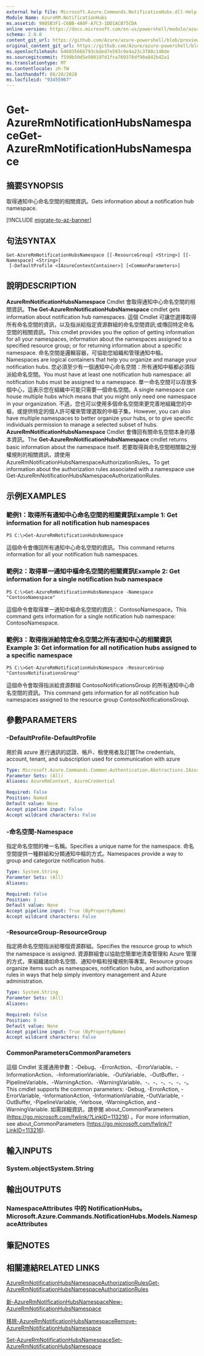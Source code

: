 ```yaml
---
external help file: Microsoft.Azure.Commands.NotificationHubs.dll-Help.xml
Module Name: AzureRM.NotificationHubs
ms.assetid: 9805B3F1-C6BB-4A0F-A7C3-1DD1ACB75CDA
online version: https://docs.microsoft.com/en-us/powershell/module/azurerm.notificationhubs/get-azurermnotificationhubsnamespace
schema: 2.0.0
content_git_url: https://github.com/Azure/azure-powershell/blob/preview/src/ResourceManager/NotificationHubs/Commands.NotificationHubs/help/Get-AzureRmNotificationHubsNamespace.md
original_content_git_url: https://github.com/Azure/azure-powershell/blob/preview/src/ResourceManager/NotificationHubs/Commands.NotificationHubs/help/Get-AzureRmNotificationHubsNamespace.md
ms.openlocfilehash: b4603566b793cbded7e593c9e4a23c3788c140de
ms.sourcegitcommit: f599b50d5e980197d1fca769378df90a842b42a1
ms.translationtype: MT
ms.contentlocale: zh-TW
ms.lasthandoff: 08/20/2020
ms.locfileid: "93455967"
---
```

# <span data-ttu-id="f3ff8-101">Get-AzureRmNotificationHubsNamespace</span><span class="sxs-lookup"><span data-stu-id="f3ff8-101">Get-AzureRmNotificationHubsNamespace</span></span>

## <span data-ttu-id="f3ff8-102">摘要</span><span class="sxs-lookup"><span data-stu-id="f3ff8-102">SYNOPSIS</span></span>
<span data-ttu-id="f3ff8-103">取得通知中心命名空間的相關資訊。</span><span class="sxs-lookup"><span data-stu-id="f3ff8-103">Gets information about a notification hub namespace.</span></span>

[!INCLUDE [migrate-to-az-banner](../../includes/migrate-to-az-banner.md)]

## <span data-ttu-id="f3ff8-104">句法</span><span class="sxs-lookup"><span data-stu-id="f3ff8-104">SYNTAX</span></span>

```
Get-AzureRmNotificationHubsNamespace [[-ResourceGroup] <String>] [[-Namespace] <String>]
 [-DefaultProfile <IAzureContextContainer>] [<CommonParameters>]
```

## <span data-ttu-id="f3ff8-105">說明</span><span class="sxs-lookup"><span data-stu-id="f3ff8-105">DESCRIPTION</span></span>
<span data-ttu-id="f3ff8-106">**AzureRmNotificationHubsNamespace** Cmdlet 會取得通知中心命名空間的相關資訊。</span><span class="sxs-lookup"><span data-stu-id="f3ff8-106">**The Get-AzureRmNotificationHubsNamespace** cmdlet gets information about notification hub namespaces.</span></span>
<span data-ttu-id="f3ff8-107">這個 Cmdlet 可讓您選擇取得所有命名空間的資訊，以及指派給指定資源群組的命名空間資訊;或傳回特定命名空間的相關資訊。</span><span class="sxs-lookup"><span data-stu-id="f3ff8-107">This cmdlet provides you the option of getting information for all your namespaces, information about the namespaces assigned to a specified resource group; or for returning information about a specific namespace.</span></span>
<span data-ttu-id="f3ff8-108">命名空間是邏輯容器，可協助您組織和管理通知中樞。</span><span class="sxs-lookup"><span data-stu-id="f3ff8-108">Namespaces are logical containers that help you organize and manage your notification hubs.</span></span>
<span data-ttu-id="f3ff8-109">您必須至少有一個通知中心命名空間：所有通知中樞都必須指派給命名空間。</span><span class="sxs-lookup"><span data-stu-id="f3ff8-109">You must have at least one notification hub namespace: all notification hubs must be assigned to a namespace.</span></span>
<span data-ttu-id="f3ff8-110">單一命名空間可以存放多個中心，這表示您在組織中可能只需要一個命名空間。</span><span class="sxs-lookup"><span data-stu-id="f3ff8-110">A single namespace can house multiple hubs which means that you might only need one namespace in your organization.</span></span>
<span data-ttu-id="f3ff8-111">不過，您也可以使用多個命名空間來更完善地組織您的中樞，或提供特定的個人許可權來管理選取的中樞子集。</span><span class="sxs-lookup"><span data-stu-id="f3ff8-111">However, you can also have multiple namespaces to better organize your hubs, or to give specific individuals permission to manage a selected subset of hubs.</span></span>
<span data-ttu-id="f3ff8-112">**AzureRmNotificationHubsNamespace** Cmdlet 會傳回有關命名空間本身的基本資訊。</span><span class="sxs-lookup"><span data-stu-id="f3ff8-112">The **Get-AzureRmNotificationHubsNamespace** cmdlet returns basic information about the namespace itself.</span></span>
<span data-ttu-id="f3ff8-113">若要取得與命名空間相關聯之授權規則的相關資訊，請使用 AzureRmNotificationHubsNamespaceAuthorizationRules。</span><span class="sxs-lookup"><span data-stu-id="f3ff8-113">To get information about the authorization rules associated with a namespace use Get-AzureRmNotificationHubsNamespaceAuthorizationRules.</span></span>

## <span data-ttu-id="f3ff8-114">示例</span><span class="sxs-lookup"><span data-stu-id="f3ff8-114">EXAMPLES</span></span>

### <span data-ttu-id="f3ff8-115">範例1：取得所有通知中心命名空間的相關資訊</span><span class="sxs-lookup"><span data-stu-id="f3ff8-115">Example 1: Get information for all notification hub namespaces</span></span>
```
PS C:\>Get-AzureRmNotificationHubsNamespace
```

<span data-ttu-id="f3ff8-116">這個命令會傳回所有通知中心命名空間的資訊。</span><span class="sxs-lookup"><span data-stu-id="f3ff8-116">This command returns information for all your notification hub namespaces.</span></span>

### <span data-ttu-id="f3ff8-117">範例2：取得單一通知中樞命名空間的相關資訊</span><span class="sxs-lookup"><span data-stu-id="f3ff8-117">Example 2: Get information for a single notification hub namespace</span></span>
```
PS C:\>Get-AzureRmNotificationHubsNamespace -Namespace "ContosoNamespace"
```

<span data-ttu-id="f3ff8-118">這個命令會取得單一通知中樞命名空間的資訊： ContosoNamespace。</span><span class="sxs-lookup"><span data-stu-id="f3ff8-118">This command gets information for a single notification hub namespace: ContosoNamespace.</span></span>

### <span data-ttu-id="f3ff8-119">範例3：取得指派給特定命名空間之所有通知中心的相關資訊</span><span class="sxs-lookup"><span data-stu-id="f3ff8-119">Example 3: Get information for all notification hubs assigned to a specific namespace</span></span>
```
PS C:\>Get-AzureRmNotificationHubsNamespace -ResourceGroup "ContosoNotificationsGroup"
```

<span data-ttu-id="f3ff8-120">這個命令會取得指派給資源群組 ContosoNotificationsGroup 的所有通知中心命名空間的資訊。</span><span class="sxs-lookup"><span data-stu-id="f3ff8-120">This command gets information for all notification hub namespaces assigned to the resource group ContosoNotificationsGroup.</span></span>

## <span data-ttu-id="f3ff8-121">參數</span><span class="sxs-lookup"><span data-stu-id="f3ff8-121">PARAMETERS</span></span>

### <span data-ttu-id="f3ff8-122">-DefaultProfile</span><span class="sxs-lookup"><span data-stu-id="f3ff8-122">-DefaultProfile</span></span>
<span data-ttu-id="f3ff8-123">用於與 azure 進行通訊的認證、帳戶、租使用者及訂閱</span><span class="sxs-lookup"><span data-stu-id="f3ff8-123">The credentials, account, tenant, and subscription used for communication with azure</span></span>

```yaml
Type: Microsoft.Azure.Commands.Common.Authentication.Abstractions.IAzureContextContainer
Parameter Sets: (All)
Aliases: AzureRmContext, AzureCredential

Required: False
Position: Named
Default value: None
Accept pipeline input: False
Accept wildcard characters: False
```

### <span data-ttu-id="f3ff8-124">-命名空間</span><span class="sxs-lookup"><span data-stu-id="f3ff8-124">-Namespace</span></span>
<span data-ttu-id="f3ff8-125">指定命名空間的唯一名稱。</span><span class="sxs-lookup"><span data-stu-id="f3ff8-125">Specifies a unique name for the namespace.</span></span>
<span data-ttu-id="f3ff8-126">命名空間提供一種群組和分類通知中樞的方式。</span><span class="sxs-lookup"><span data-stu-id="f3ff8-126">Namespaces provide a way to group and categorize notification hubs.</span></span>

```yaml
Type: System.String
Parameter Sets: (All)
Aliases:

Required: False
Position: 1
Default value: None
Accept pipeline input: True (ByPropertyName)
Accept wildcard characters: False
```

### <span data-ttu-id="f3ff8-127">-ResourceGroup</span><span class="sxs-lookup"><span data-stu-id="f3ff8-127">-ResourceGroup</span></span>
<span data-ttu-id="f3ff8-128">指定將命名空間指派給哪個資源群組。</span><span class="sxs-lookup"><span data-stu-id="f3ff8-128">Specifies the resource group to which the namespace is assigned.</span></span>
<span data-ttu-id="f3ff8-129">資源群組會以協助您簡單地清查管理和 Azure 管理的方式，來組織諸如命名空間、通知中樞和授權規則等專案。</span><span class="sxs-lookup"><span data-stu-id="f3ff8-129">Resource groups organize items such as namespaces, notification hubs, and authorization rules in ways that help simply inventory management and Azure administration.</span></span>

```yaml
Type: System.String
Parameter Sets: (All)
Aliases:

Required: False
Position: 0
Default value: None
Accept pipeline input: True (ByPropertyName)
Accept wildcard characters: False
```

### <span data-ttu-id="f3ff8-130">CommonParameters</span><span class="sxs-lookup"><span data-stu-id="f3ff8-130">CommonParameters</span></span>
<span data-ttu-id="f3ff8-131">這個 Cmdlet 支援通用參數：-Debug、-ErrorAction、-ErrorVariable、-InformationAction、-InformationVariable、-OutVariable、-OutBuffer、-PipelineVariable、-WarningAction、-WarningVariable、-、-、-、-、-、-。</span><span class="sxs-lookup"><span data-stu-id="f3ff8-131">This cmdlet supports the common parameters: -Debug, -ErrorAction, -ErrorVariable, -InformationAction, -InformationVariable, -OutVariable, -OutBuffer, -PipelineVariable, -Verbose, -WarningAction, and -WarningVariable.</span></span> <span data-ttu-id="f3ff8-132">如需詳細資訊，請參閱 about_CommonParameters (https://go.microsoft.com/fwlink/?LinkID=113216) 。</span><span class="sxs-lookup"><span data-stu-id="f3ff8-132">For more information, see about_CommonParameters (https://go.microsoft.com/fwlink/?LinkID=113216).</span></span>

## <span data-ttu-id="f3ff8-133">輸入</span><span class="sxs-lookup"><span data-stu-id="f3ff8-133">INPUTS</span></span>

### <span data-ttu-id="f3ff8-134">System.object</span><span class="sxs-lookup"><span data-stu-id="f3ff8-134">System.String</span></span>

## <span data-ttu-id="f3ff8-135">輸出</span><span class="sxs-lookup"><span data-stu-id="f3ff8-135">OUTPUTS</span></span>

### <span data-ttu-id="f3ff8-136">NamespaceAttributes 中的 NotificationHubs。</span><span class="sxs-lookup"><span data-stu-id="f3ff8-136">Microsoft.Azure.Commands.NotificationHubs.Models.NamespaceAttributes</span></span>

## <span data-ttu-id="f3ff8-137">筆記</span><span class="sxs-lookup"><span data-stu-id="f3ff8-137">NOTES</span></span>

## <span data-ttu-id="f3ff8-138">相關連結</span><span class="sxs-lookup"><span data-stu-id="f3ff8-138">RELATED LINKS</span></span>

[<span data-ttu-id="f3ff8-139">AzureRmNotificationHubsNamespaceAuthorizationRules</span><span class="sxs-lookup"><span data-stu-id="f3ff8-139">Get-AzureRmNotificationHubsNamespaceAuthorizationRules</span></span>](./Get-AzureRmNotificationHubsNamespaceAuthorizationRules.md)

[<span data-ttu-id="f3ff8-140">新-AzureRmNotificationHubsNamespace</span><span class="sxs-lookup"><span data-stu-id="f3ff8-140">New-AzureRmNotificationHubsNamespace</span></span>](./New-AzureRmNotificationHubsNamespace.md)

[<span data-ttu-id="f3ff8-141">移除-AzureRmNotificationHubsNamespace</span><span class="sxs-lookup"><span data-stu-id="f3ff8-141">Remove-AzureRmNotificationHubsNamespace</span></span>](./Remove-AzureRmNotificationHubsNamespace.md)

[<span data-ttu-id="f3ff8-142">Set-AzureRmNotificationHubsNamespace</span><span class="sxs-lookup"><span data-stu-id="f3ff8-142">Set-AzureRmNotificationHubsNamespace</span></span>](./Set-AzureRmNotificationHubsNamespace.md)


